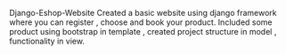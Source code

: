 Django-Eshop-Website
Created a basic website using django framework where you can register , choose and book your product. 
Included some product using bootstrap in template , created project structure in model , functionality in view.
